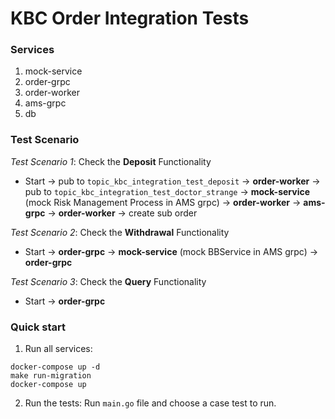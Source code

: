 # KBC Order Integration Tests
### Services

1. mock-service
1. order-grpc
1. order-worker
1. ams-grpc
1. db

### Test Scenario
*Test Scenario 1*: Check the **Deposit** Functionality
* Start → pub to `topic_kbc_integration_test_deposit`  → **order-worker** → pub to `topic_kbc_integration_test_doctor_strange` → **mock-service** (mock Risk Management Process in AMS grpc) → **order-worker** → **ams-grpc** → **order-worker**  → create sub order

*Test Scenario 2*: Check the **Withdrawal** Functionality
* Start → **order-grpc** → **mock-service** (mock BBService in AMS grpc) → **order-grpc** 

*Test Scenario 3*: Check the **Query** Functionality
* Start → **order-grpc** 
### Quick start
1. Run all services:
```
docker-compose up -d
make run-migration
docker-compose up
```

2. Run the tests:
Run `main.go` file and choose a case test to run.
